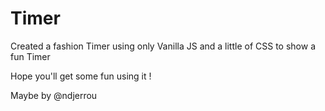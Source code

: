 # Timer

Created a fashion Timer using only Vanilla JS and a little of CSS to show a fun Timer

Hope you'll get some fun using it !

Maybe by @ndjerrou
